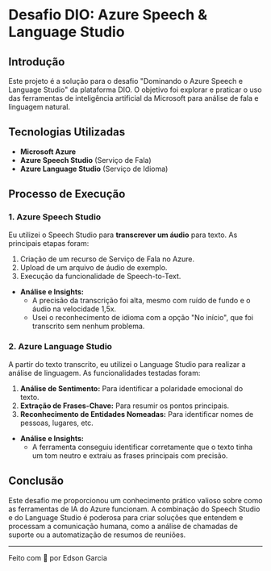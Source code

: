 # Desafio DIO: Azure Speech & Language Studio

## Introdução
Este projeto é a solução para o desafio "Dominando o Azure Speech e Language Studio" da plataforma DIO. O objetivo foi explorar e praticar o uso das ferramentas de inteligência artificial da Microsoft para análise de fala e linguagem natural.

## Tecnologias Utilizadas
* **Microsoft Azure**
* **Azure Speech Studio** (Serviço de Fala)
* **Azure Language Studio** (Serviço de Idioma)

## Processo de Execução

### 1. Azure Speech Studio
Eu utilizei o Speech Studio para **transcrever um áudio** para texto. As principais etapas foram:
1.  Criação de um recurso de Serviço de Fala no Azure.
2.  Upload de um arquivo de áudio de exemplo.
3.  Execução da funcionalidade de Speech-to-Text.

* **Análise e Insights:**
    * A precisão da transcrição foi alta, mesmo com ruído de fundo e o áudio na velocidade 1,5x.
    * Usei o reconhecimento de idioma com a opção "No início", que foi transcrito sem nenhum problema.

### 2. Azure Language Studio
A partir do texto transcrito, eu utilizei o Language Studio para realizar a análise de linguagem. As funcionalidades testadas foram:
1.  **Análise de Sentimento:** Para identificar a polaridade emocional do texto.
2.  **Extração de Frases-Chave:** Para resumir os pontos principais.
3.  **Reconhecimento de Entidades Nomeadas:** Para identificar nomes de pessoas, lugares, etc.

* **Análise e Insights:**
    * A ferramenta conseguiu identificar corretamente que o texto tinha um tom neutro e extraiu as frases principais com precisão.

## Conclusão
Este desafio me proporcionou um conhecimento prático valioso sobre como as ferramentas de IA do Azure funcionam. A combinação do Speech Studio e do Language Studio é poderosa para criar soluções que entendem e processam a comunicação humana, como a análise de chamadas de suporte ou a automatização de resumos de reuniões.

---
Feito com 💙 por Edson Garcia

